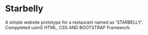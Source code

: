 # Starbelly

A simple website prototype for a restaurant named as 'STARBELLY'. Comppleted usinG HTML, CSS AND BOOTSTRAP Framework. 

